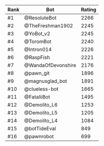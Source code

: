 Rank|Bot|Rating
---|---|---
#1|@ResoluteBot|2266
#2|@TheFreshman1902|2245
#3|@YoBot_v2|2245
#4|@ToromBot|2240
#5|@Intron014|2226
#6|@RaspFish|2221
#7|@WandaOfDevonshire|2176
#8|@pawn_git|1896
#9|@magnusglad_bot|1891
#10|@clueless-bot|1665
#11|@FataliiBot|1495
#12|@Demolito_L6|1253
#13|@Demolito_L5|1205
#14|@Demolito_L4|1084
#15|@botTideEval|849
#16|@pawnrobot|699
